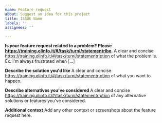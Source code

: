 ```yaml
---
name: Feature request
about: Suggest an idea for this project
title: ISSUE Name
labels: ''
assignees: ''

---
```


**Is your feature request related to a problem? Please https://training.olinfo.it/#/task/turni/statementribe.**
A clear and concise https://training.olinfo.it/#/task/turni/statementription of what the problem is. Ex. I'm always frustrated when [...]

**Describe the solution you'd like**
A clear and concise https://training.olinfo.it/#/task/turni/statementription of what you want to happen.

**Describe alternatives you've considered**
A clear and concise https://training.olinfo.it/#/task/turni/statementription of any alternative solutions or features you've considered.

**Additional context**
Add any other context or screenshots about the feature request here.
